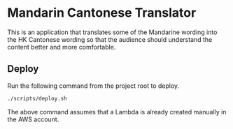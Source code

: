 # Mandarin Cantonese Translator

This is an application that translates some of the Mandarine wording into the HK Cantonese wording so that the audience should understand the content better and more comfortable.

## Deploy

Run the following command from the project root to deploy.

```zsh
./scripts/deploy.sh
```

The above command assumes that a Lambda is already created manually in the AWS account.



